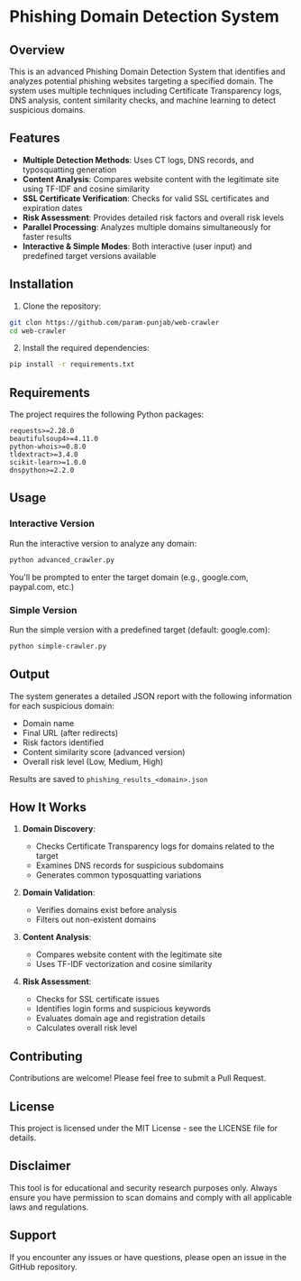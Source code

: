 # Phishing Domain Detection System

## Overview

This is an advanced Phishing Domain Detection System that identifies and analyzes potential phishing websites targeting a specified domain. The system uses multiple techniques including Certificate Transparency logs, DNS analysis, content similarity checks, and machine learning to detect suspicious domains.

## Features

- **Multiple Detection Methods**: Uses CT logs, DNS records, and typosquatting generation
- **Content Analysis**: Compares website content with the legitimate site using TF-IDF and cosine similarity
- **SSL Certificate Verification**: Checks for valid SSL certificates and expiration dates
- **Risk Assessment**: Provides detailed risk factors and overall risk levels
- **Parallel Processing**: Analyzes multiple domains simultaneously for faster results
- **Interactive & Simple Modes**: Both interactive (user input) and predefined target versions available

## Installation

1. Clone the repository:
```bash
git clon https://github.com/param-punjab/web-crawler
cd web-crawler 
```

2. Install the required dependencies:
```bash
pip install -r requirements.txt
```

## Requirements

The project requires the following Python packages:

```text
requests>=2.28.0
beautifulsoup4>=4.11.0
python-whois>=0.8.0
tldextract>=3.4.0
scikit-learn>=1.0.0
dnspython>=2.2.0
```

## Usage

### Interactive Version

Run the interactive version to analyze any domain:

```bash
python advanced_crawler.py
```

You'll be prompted to enter the target domain (e.g., google.com, paypal.com, etc.)

### Simple Version

Run the simple version with a predefined target (default: google.com):

```bash
python simple-crawler.py
```

## Output

The system generates a detailed JSON report with the following information for each suspicious domain:
- Domain name
- Final URL (after redirects)
- Risk factors identified
- Content similarity score (advanced version)
- Overall risk level (Low, Medium, High)

Results are saved to `phishing_results_<domain>.json`

## How It Works

1. **Domain Discovery**:
   - Checks Certificate Transparency logs for domains related to the target
   - Examines DNS records for suspicious subdomains
   - Generates common typosquatting variations

2. **Domain Validation**:
   - Verifies domains exist before analysis
   - Filters out non-existent domains

3. **Content Analysis**:
   - Compares website content with the legitimate site
   - Uses TF-IDF vectorization and cosine similarity

4. **Risk Assessment**:
   - Checks for SSL certificate issues
   - Identifies login forms and suspicious keywords
   - Evaluates domain age and registration details
   - Calculates overall risk level

## Contributing

Contributions are welcome! Please feel free to submit a Pull Request.

## License

This project is licensed under the MIT License - see the LICENSE file for details.

## Disclaimer

This tool is for educational and security research purposes only. Always ensure you have permission to scan domains and comply with all applicable laws and regulations.

## Support

If you encounter any issues or have questions, please open an issue in the GitHub repository.
